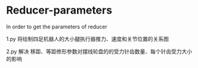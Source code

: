 # Reducer-parameters
In order to get the parameters of reducer

1.py 将绘制四足机器人的大小腿执行器推力、速度和关节位置的关系图

2.py 解决 移距、等距修形参数对摆线轮盘的的受力针齿数量、每个针齿受力大小的影响
